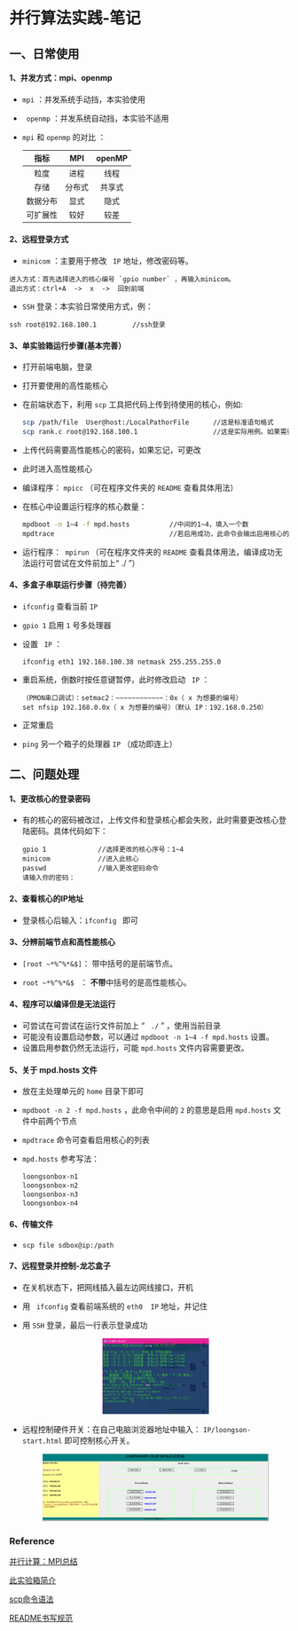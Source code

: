 # 并行算法实践-笔记

## 一、日常使用

#### 1、并发方式：mpi、openmp

-  `mpi` ：并发系统手动挡，本实验使用

- ` openmp` ：并发系统自动挡，本实验不适用

- `mpi` 和 `openmp` 的对比 ：

  |   指标   |  MPI   | openMP |
  | :------: | :----: | :----: |
  |   粒度   |  进程  |  线程  |
  |   存储   | 分布式 | 共享式 |
  | 数据分布 |  显式  |  隐式  |
  | 可扩展性 |  较好  |  较差  |

  

#### 2、远程登录方式

-  `minicom` ：主要用于修改 ` IP`  地址，修改密码等。

  ```
  进入方式：首先选择进入的核心编号 `gpio number` ，再输入minicom。
  退出方式：ctrl+A  ->  x  ->  回到前端
  ```

-  `SSH` 登录：本实验日常使用方式，例：

  ```
  ssh root@192.168.100.1         //ssh登录
  ```

  


#### 3、单实验箱运行步骤(基本完善）
- 打开前端电脑，登录

- 打开要使用的高性能核心

- 在前端状态下，利用 ` scp ` 工具把代码上传到待使用的核心，例如: 

  ```sh
  scp /path/file  User@host:/LocalPathorFile      //这是标准语句格式
  scp rank.c root@192.168.100.1                   //这是实际用例。如果需要多核心并行，需要把代码上传到每个核心。
  ```

- 上传代码需要高性能核心的密码，如果忘记，可更改

- 此时进入高性能核心

- 编译程序： `mpicc`       （可在程序文件夹的 `README` 查看具体用法）

- 在核心中设置运行程序的核心数量：

  ```sh
  mpdboot -n 1~4 -f mpd.hosts          //中间的1~4，填入一个数
  mpdtrace                             //若启用成功，此命令会输出启用核心的列表
  ```

- 运行程序：` mpirun`    （可在程序文件夹的 `README` 查看具体用法，编译成功无法运行可尝试在文件前加上“ ./ ”）


#### 4、多盒子串联运行步骤（待完善）
-  `ifconfig`  查看当前  `IP` 

-  `gpio 1`  启用  `1` 号多处理器

- 设置  ` IP`  ：

  ```
  ifconfig eth1 192.168.100.38 netmask 255.255.255.0
  ```

- 重启系统，倒数时按任意键暂停，此时修改启动 ` IP`  ：

  ```
  （PMON串口调试）：setmac2：~~~~~~~~~~~~：0x（ x 为想要的编号）
  set nfsip 192.168.0.0x（ x 为想要的编号）（默认 IP：192.168.0.250）
  ```

- 正常重启

-  `ping`  另一个箱子的处理器  `IP`  （成功即连上）

  


## 二、问题处理
#### 1、更改核心的登录密码

- 有的核心的密码被改过，上传文件和登录核心都会失败，此时需要更改核心登陆密码。具体代码如下：

  ```
  gpio 1             //选择更改的核心序号：1~4
  minicom            //进入此核心
  passwd             //输入更改密码命令
  请输入你的密码：
  ```

#### 2、查看核心的IP地址

- 登录核心后输入：`ifconfig `  即可 

#### 3、分辨前端节点和高性能核心

- ` [root ~*%^%*&$] `：      带中括号的是前端节点。

- ` root ~*%^%*&$  `  ：      **不带**中括号的是高性能核心。

#### 4、程序可以编译但是无法运行

- 可尝试在可尝试在运行文件前加上  “ ` ./`  ” ，使用当前目录
- 可能没有设置启动参数，可以通过  `mpdboot -n 1~4 -f mpd.hosts`  设置。
- 设置启用参数仍然无法运行，可能  `mpd.hosts`  文件内容需要更改。

#### 5、关于 mpd.hosts 文件

- 放在主处理单元的 `home` 目录下即可

- `mpdboot -n 2 -f mpd.hosts` ，此命令中间的 `2` 的意思是启用 `mpd.hosts` 文件中前两个节点

- `mpdtrace` 命令可查看启用核心的列表

- `mpd.hosts` 参考写法：

  ```
  loongsonbox-n1
  loongsonbox-n2
  loongsonbox-n3
  loongsonbox-n4
  ```


#### 6、传输文件

- `scp file sdbox@ip:/path`

#### 7、远程登录并控制-龙芯盒子

- 在关机状态下，把网线插入最左边网线接口，开机

- 用 ` ifconfig` 查看前端系统的 `eth0  IP` 地址，并记住

- 用 `SSH` 登录，最后一行表示登录成功

  <div align=center>
  <img src="images\002.png#pic_center" width="40%" alt="标题"/>
  </div>

- 远程控制硬件开关：在自己电脑浏览器地址中输入： `IP/loongson-start.html` 即可控制核心开关。

  <div align=center>
  <img src="images\001.png#pic_center" width="85%" alt="标题"/>
  </div>





### Reference

[并行计算：MPI总结](https://blog.csdn.net/qq_40765537/article/details/106425355)

[此实验箱简介](http://www.loongson.cn/business/general2/jiaoxue/jiaoxueshiyanxiang/2015/09/69.html)

[scp命令语法](https://blog.csdn.net/weixin_34177064/article/details/92177168)

[README书写规范](https://github.com/guodongxiaren/README)


